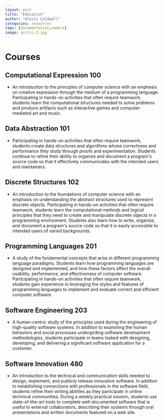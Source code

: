 ```yaml
---
layout: post
title: "Education"
author: "Alexis Caldwell"
categories: resources
tags: [documentation,sample]
image: arctic-2.jpg
---
```


# Courses

## Computational Expression 100

- An introduction to the principles of computer science with an emphasis on creative expression through the medium of a programming language. Participating in hands-on activities that often require teamwork, students learn the computational structures needed to solve problems and produce artifacts such as interactive games and computer-mediated art and music.

## Data Abstraction 101

- Participating in hands-on activities that often require teamwork, students create data structures and algorithms whose correctness and performance they study through proofs and experimentation. Students continue to refine their ability to organize and document a program's source code so that it effectively communicates with the intended users and maintainers.

## Discrete Structures 102

- An introduction to the foundations of computer science with an emphasis on understanding the abstract structures used to represent discrete objects. Participating in hands-on activities that often require teamwork, students learn the computational methods and logical principles that they need to create and manipulate discrete objects in a programming environment. Students also learn how to write, organize, and document a program's source code so that it is easily accessible to intended users of varied backgrounds.

## Programming Languages 201

- A study of the fundamental concepts that arise in different programming language paradigms. Students learn how programming languages are designed and implemented, and how these factors affect the overall usability, performance, and effectiveness of computer software. Participating in hands-on activities that often require teamwork, students gain experience in leveraging the styles and features of programming languages to implement and evaluate correct and efficient computer software.

## Software Engineering 203

- A human-centric study of the principles used during the engineering of high-quality software systems. In addition to examining the human behaviors and social processes undergirding software development methodologies, students participate in teams tasked with designing, developing, and delivering a significant software application for a customer.

## Software Innovation 480

- An introduction to the technical and communication skills needed to design, implement, and publicly release innovative software. In addition to establishing connections with professionals in the software field, students refine their writing abilities as they participate in online technical communities. During a weekly practical session, students use state-of-the-art tools to complete well-documented software that is useful to external collaborators, describing their systems through oral presentations and written documents featured on a web site.
